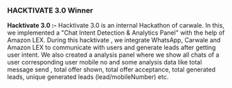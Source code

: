 ### HACKTIVATE 3.0 Winner

**Hacktivate 3.0 :-**  Hacktivate 3.0 is an internal Hackathon of carwale. In this, we implemented a "Chat Intent Detection & Analytics Panel" with the help of Amazon LEX. 
During this hacktivate , we integrate WhatsApp, Carwale and Amazon LEX to communicate with users and generate leads after getting user intent. We also created a analysis panel where we show all chats of a user corresponding user mobile no and some analysis data like total message send , total offer shown, total offer acceptance, total generated leads, unique generated leads (lead/mobileNumber) etc.
